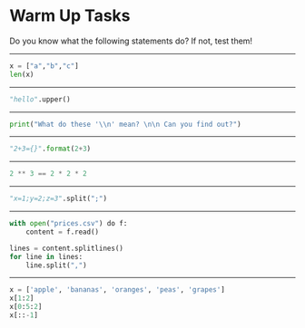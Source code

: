 # Warm Up Tasks

Do you know what the following statements do?
If not, test them!


---


```python
x = ["a","b","c"]
len(x)
```


---

```python
"hello".upper()
```


---

```python
print("What do these '\\n' mean? \n\n Can you find out?")
```

---

```python
"2+3={}".format(2+3)
```

---

```python
2 ** 3 == 2 * 2 * 2
```

---

```python
"x=1;y=2;z=3".split(";")
```

---

```python
with open("prices.csv") do f:
    content = f.read()

lines = content.splitlines()
for line in lines:
    line.split(",")

```

---

```python
x = ['apple', 'bananas', 'oranges', 'peas', 'grapes']
x[1:2]
x[0:5:2]
x[::-1]
```